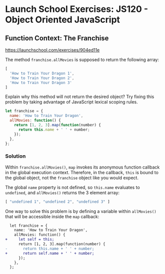 # Launch School Exercises: JS120 - Object Oriented JavaScript

## Function Context: The Franchise

<https://launchschool.com/exercises/904ed11e>

The method `franchise.allMovies` is supposed to return the following array:

```js
[
  'How to Train Your Dragon 1',
  'How to Train Your Dragon 2',
  'How to Train Your Dragon 3'
]
```

Explain why this method will not return the desired object? Try fixing this
problem by taking advantage of JavaScript lexical scoping rules.

```js
let franchise = {
  name: 'How to Train Your Dragon',
  allMovies: function() {
    return [1, 2, 3].map(function(number) {
      return this.name + ' ' + number;
    });
  },
};
```

### Solution

Within `franchise.allMovies()`, `map` invokes its anonymous function callback in
the global execution context. Therefore, in the callback, `this` is bound to the
global object, not the `franchise` object like you would expect.

The global `name` property is not defined, so `this.name` evaluates to
`undefined`, and `allMovies()` returns the 3 element array:

```js
[ "undefined 1", "undefined 2", "undefined 3" ]
```

One way to solve this problem is by defining a variable within `allMovies()`
that will be accessible inside the `map` callback:

```diff
  let franchise = {
    name: 'How to Train Your Dragon',
    allMovies: function() {
+     let self = this;
      return [1, 2, 3].map(function(number) {
-       return this.name + ' ' + number;
+       return self.name + ' ' + number;
      });
    },
  };
```

